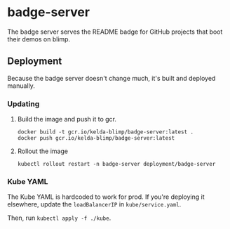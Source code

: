 # badge-server

The badge server serves the README badge for GitHub projects that boot their
demos on blimp.

## Deployment

Because the badge server doesn't change much, it's built and deployed manually.

### Updating

1. Build the image and push it to gcr.

   ```
   docker build -t gcr.io/kelda-blimp/badge-server:latest .
   docker push gcr.io/kelda-blimp/badge-server:latest
   ```

1. Rollout the image

   ```
   kubectl rollout restart -n badge-server deployment/badge-server
   ```

### Kube YAML

The Kube YAML is hardcoded to work for prod. If you're deploying it elsewhere, update the `loadBalancerIP` in `kube/service.yaml`.

Then, run `kubectl apply -f ./kube`.
